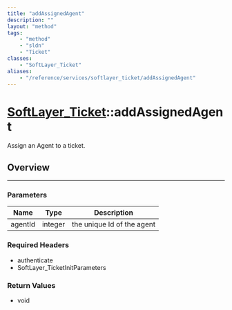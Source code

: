 ```yaml
---
title: "addAssignedAgent"
description: ""
layout: "method"
tags:
    - "method"
    - "sldn"
    - "Ticket"
classes:
    - "SoftLayer_Ticket"
aliases:
    - "/reference/services/softlayer_ticket/addAssignedAgent"
---
```

# [SoftLayer_Ticket](/reference/services/SoftLayer_Ticket)::addAssignedAgent

Assign an Agent to a ticket.


## Overview 




-----

### Parameters 
|Name | Type | Description |
| --- | --- | --- |
|agentId| integer| the unique Id of the agent|


### Required Headers
* authenticate
* SoftLayer_TicketInitParameters


### Return Values
* void




